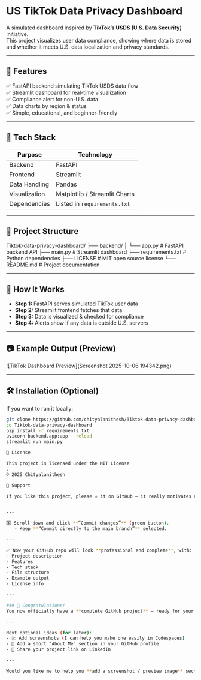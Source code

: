# US TikTok Data Privacy Dashboard  

A simulated dashboard inspired by **TikTok’s USDS (U.S. Data Security)** initiative.  
This project visualizes user data compliance, showing where data is stored and whether it meets U.S. data localization and privacy standards.  

---

## 🚀 Features  
✅ FastAPI backend simulating TikTok USDS data flow  
✅ Streamlit dashboard for real-time visualization  
✅ Compliance alert for non-U.S. data  
✅ Data charts by region & status  
✅ Simple, educational, and beginner-friendly  

---

## 🧠 Tech Stack  
| Purpose | Technology |
|----------|-------------|
| Backend | FastAPI |
| Frontend | Streamlit |
| Data Handling | Pandas |
| Visualization | Matplotlib / Streamlit Charts |
| Dependencies | Listed in `requirements.txt` |

---

## 📁 Project Structure
Tiktok-data-privacy-dashboard/
├── backend/
│ └── app.py # FastAPI backend API
├── main.py # Streamlit dashboard
├── requirements.txt # Python dependencies
├── LICENSE # MIT open source license
└── README.md # Project documentation


---

## 🧩 How It Works  
- **Step 1:** FastAPI serves simulated TikTok user data  
- **Step 2:** Streamlit frontend fetches that data  
- **Step 3:** Data is visualized & checked for compliance  
- **Step 4:** Alerts show if any data is outside U.S. servers  

---

## 📷 Example Output (Preview)
![TikTok Dashboard Preview](Screenshot 2025-10-06 194342.png)


---

## 🛠️ Installation (Optional)
If you want to run it locally:  
```bash
git clone https://github.com/chityalanithesh/Tiktok-data-privacy-dashboard.git
cd Tiktok-data-privacy-dashboard
pip install -r requirements.txt
uvicorn backend.app:app --reload
streamlit run main.py

📜 License

This project is licensed under the MIT License
.
© 2025 Chityalanithesh

🌟 Support

If you like this project, please ⭐ it on GitHub — it really motivates me!


---

5️⃣ Scroll down and click **“Commit changes”** (green button).  
   - Keep **“Commit directly to the main branch”** selected.  

---

✅ Now your GitHub repo will look **professional and complete**, with:
- Project description  
- Features  
- Tech stack  
- File structure  
- Example output  
- License info  

---

### 🎉 Congratulations!
You now officially have a **complete GitHub project** — ready for your portfolio, resume, or internship applications!  

---

Next optional ideas (for later):
- 📈 Add screenshots (I can help you make one easily in Codespaces)
- 🧠 Add a short “About Me” section in your GitHub profile
- 🚀 Share your project link on LinkedIn

---

Would you like me to help you **add a screenshot / preview image** section next (so your repo looks even more professional)?



